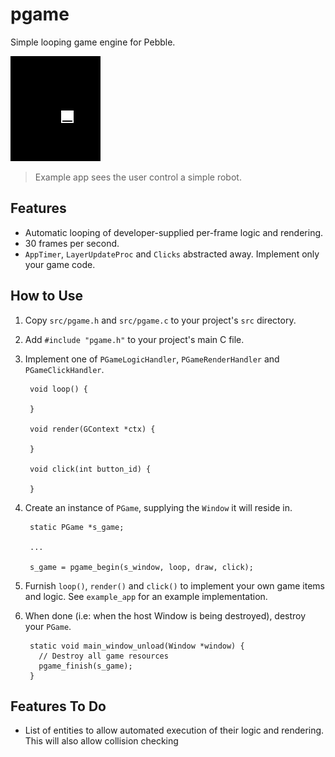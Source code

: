 # pgame

Simple looping game engine for Pebble.

![screenshot](screenshots/screenshot1.png)

> Example app sees the user control a simple robot.

## Features

- Automatic looping of developer-supplied per-frame logic and rendering.
- 30 frames per second.
- `AppTimer`, `LayerUpdateProc` and `Clicks` abstracted away. Implement only
  your game code.

## How to Use

1. Copy `src/pgame.h` and `src/pgame.c` to your project's `src` directory.

2. Add `#include "pgame.h"` to your project's main C file.

3. Implement one of `PGameLogicHandler`, `PGameRenderHandler` and
   `PGameClickHandler`.

        void loop() {
          
        }

        void render(GContext *ctx) {
          
        }

        void click(int button_id) {
          
        }

4. Create an instance of `PGame`, supplying the `Window` it will reside in.

        static PGame *s_game;

        ...

        s_game = pgame_begin(s_window, loop, draw, click);

5. Furnish `loop()`, `render()` and `click()` to implement your own game items
   and logic. See `example_app` for an example implementation.

6. When done (i.e: when the host Window is being destroyed), destroy your
   `PGame`.

        static void main_window_unload(Window *window) {
          // Destroy all game resources
          pgame_finish(s_game);
        }

## Features To Do

- List of entities to allow automated execution of their logic and rendering.
  This will also allow collision checking